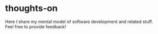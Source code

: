 # thoughts-on
Here I share my mental model of software development and related stuff. Feel free to provide feedback!
